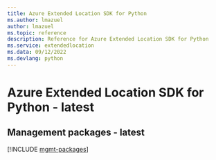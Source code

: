 ```yaml
---
title: Azure Extended Location SDK for Python
ms.author: lmazuel
author: lmazuel
ms.topic: reference
description: Reference for Azure Extended Location SDK for Python
ms.service: extendedlocation
ms.data: 09/12/2022
ms.devlang: python
---
```

# Azure Extended Location SDK for Python - latest

## Management packages - latest
[!INCLUDE [mgmt-packages](extended-location-mgmt-index.md)]